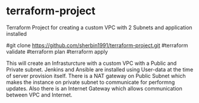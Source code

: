 # terraform-project
Terraform Project for creating a custom VPC with 2 Subnets and application installed

#git clone https://github.com/sherbin1991/terraform-project.git
#terraform validate
#terraform plan
#terraform apply

This will create an Infrasturcture with a custom VPC with a Public and Private subnet. Jenkins and Ansible are installed using User-data at the time of server provision itself. There is a NAT gateway on Public Subnet which makes the instance on private subnet to communicate for performng updates. Also there is an Internet Gateway which allows communication between VPC and Internet.

